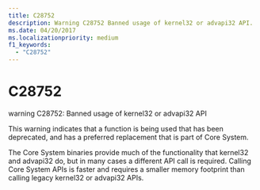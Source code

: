 ```yaml
---
title: C28752
description: Warning C28752 Banned usage of kernel32 or advapi32 API.
ms.date: 04/20/2017
ms.localizationpriority: medium 
f1_keywords: 
  - "C28752"
---
```


# C28752


warning C28752: Banned usage of kernel32 or advapi32 API

This warning indicates that a function is being used that has been deprecated, and has a preferred replacement that is part of Core System.

The Core System binaries provide much of the functionality that kernel32 and advapi32 do, but in many cases a different API call is required. Calling Core System APIs is faster and requires a smaller memory footprint than calling legacy kernel32 or advapi32 APIs.

 

 





